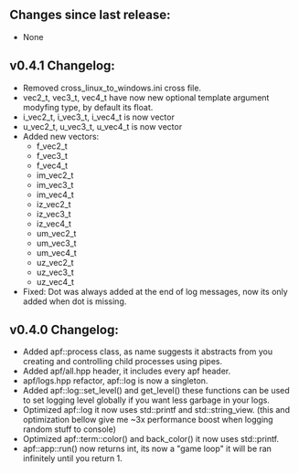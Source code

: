 ## Changes since last release:
- None


## v0.4.1 Changelog:
- Removed cross_linux_to_windows.ini cross file.
- vec2_t, vec3_t, vec4_t have now new optional template argument modyfing type, by default its float.
- i_vec2_t, i_vec3_t, i_vec4_t is now vector<int>
- u_vec2_t, u_vec3_t, u_vec4_t is now vector<unsigned int>
- Added new vectors:
  - f_vec2_t
  - f_vec3_t
  - f_vec4_t
  - im_vec2_t
  - im_vec3_t
  - im_vec4_t
  - iz_vec2_t
  - iz_vec3_t
  - iz_vec4_t
  - um_vec2_t
  - um_vec3_t
  - um_vec4_t
  - uz_vec2_t
  - uz_vec3_t
  - uz_vec4_t
- Fixed: Dot was always added at the end of log messages, now its only added when dot is missing.


## v0.4.0 Changelog:
- Added apf::process class, as name suggests it abstracts from you creating and controlling child processes using pipes.
- Added apf/all.hpp header, it includes every apf header.
- apf/logs.hpp refactor, apf::log is now a singleton.
- Added apf::log::set_level() and get_level() these functions can be used to set logging level globally if you want less garbage in your logs.
- Optimized apf::log it now uses std::printf and std::string_view. (this and optimization bellow give me ~3x performance boost when logging random stuff to console)
- Optimized apf::term::color() and back_color() it now uses std::printf.
- apf::app::run() now returns int, its now a "game loop" it will be ran infinitely until you return 1.